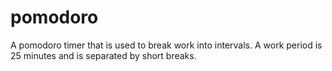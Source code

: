 # pomodoro
A pomodoro timer that is used to break work into intervals. A work period is 25 minutes and is separated by short breaks.
